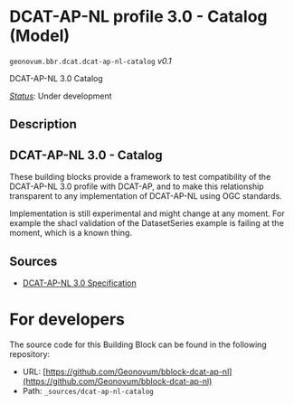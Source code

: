 
# DCAT-AP-NL profile 3.0 - Catalog (Model)

`geonovum.bbr.dcat.dcat-ap-nl-catalog` *v0.1*

DCAT-AP-NL 3.0 Catalog

[*Status*](http://www.opengis.net/def/status): Under development

## Description

## DCAT-AP-NL 3.0 - Catalog

These building blocks provide a framework to test compatibility of the DCAT-AP-NL 3.0 profile with DCAT-AP, and to make this relationship transparent to any implementation of DCAT-AP-NL using OGC standards.


Implementation is still experimental and might change at any moment. For example the shacl validation of the DatasetSeries example is failing at the moment, which is a known thing.



## Sources

* [DCAT-AP-NL 3.0 Specification](https://docs.geostandaarden.nl/dcat/dcat-ap-nl30/)

# For developers

The source code for this Building Block can be found in the following repository:

* URL: [https://github.com/Geonovum/bblock-dcat-ap-nl](https://github.com/Geonovum/bblock-dcat-ap-nl)
* Path: `_sources/dcat-ap-nl-catalog`

